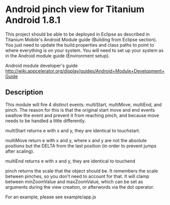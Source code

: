 Android pinch view for Titanium Android 1.8.1
===========================================

This project should be able to be deployed in Eclipse as described in Titanium Mobile's Android Module guide (Building from Eclipse section).  You just need to update the build.properties and class paths to point to where everything is on your system.  You will need to set up your system as in the Android module guide (Environment setup).

Android module developer's guide
http://wiki.appcelerator.org/display/guides/Android+Module+Development+Guide

Description
-------------------
This module will fire 4 distinct events:  multiStart, multiMove, multiEnd, and pinch.  The reason for this is that the original start move and end events swallow the event and prevent it from reaching pinch, and because move needs to be handled a little differently.

multiStart returns e with x and y, they are identical to touchstart.

multiMove return e with x and y, where x and y are not the absolute positions but the DELTA from the last position (in order to prevent jumps after scaling).

multiEnd returns e with x and y, they are identical to touchend

pinch returns the scale that the object should be.  It remembers the scale between pinches, so you don't need to account for that.  It will clamp between minZoomValue and maxZoomValue, which can be set as arguments during the view creation, or afterwords via the dot operator.

For an example, please see example/app.js